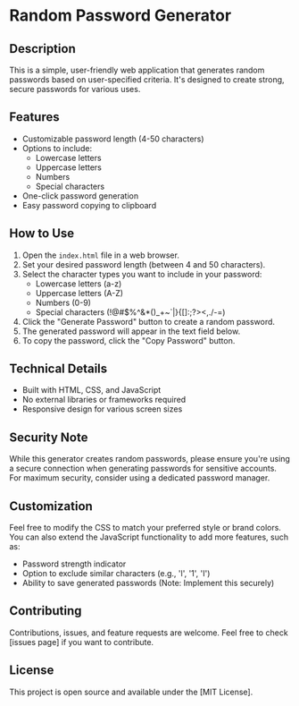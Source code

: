 # Random Password Generator

## Description

This is a simple, user-friendly web application that generates random passwords based on user-specified criteria. It's designed to create strong, secure passwords for various uses.

## Features

- Customizable password length (4-50 characters)
- Options to include:
  - Lowercase letters
  - Uppercase letters
  - Numbers
  - Special characters
- One-click password generation
- Easy password copying to clipboard

## How to Use

1. Open the `index.html` file in a web browser.
2. Set your desired password length (between 4 and 50 characters).
3. Select the character types you want to include in your password:
   - Lowercase letters (a-z)
   - Uppercase letters (A-Z)
   - Numbers (0-9)
   - Special characters (!@#$%^&*()_+~`|}{[]:;?><,./-=)
4. Click the "Generate Password" button to create a random password.
5. The generated password will appear in the text field below.
6. To copy the password, click the "Copy Password" button.

## Technical Details

- Built with HTML, CSS, and JavaScript
- No external libraries or frameworks required
- Responsive design for various screen sizes

## Security Note

While this generator creates random passwords, please ensure you're using a secure connection when generating passwords for sensitive accounts. For maximum security, consider using a dedicated password manager.

## Customization

Feel free to modify the CSS to match your preferred style or brand colors. You can also extend the JavaScript functionality to add more features, such as:

- Password strength indicator
- Option to exclude similar characters (e.g., 'l', '1', 'I')
- Ability to save generated passwords (Note: Implement this securely)

## Contributing

Contributions, issues, and feature requests are welcome. Feel free to check [issues page] if you want to contribute.

## License

This project is open source and available under the [MIT License].
